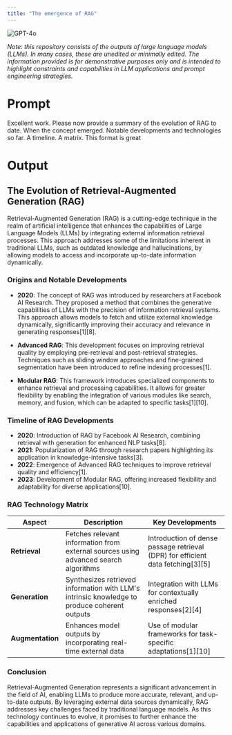 ```yaml
---
title: "The emergence of RAG"
---
```

![GPT-4o](https://img.shields.io/badge/GPT--4o-3333FF?style=for-the-badge&logo=openai&logoColor=white)



*Note: this repository consists of the outputs of large language models (LLMs). In many cases, these are unedited or minimally edited. The information provided is for demonstrative purposes only and is intended to highlight constraints and capabilities in LLM applications and prompt engineering strategies.*


# Prompt

Excellent work. Please now provide a summary of the evolution of RAG to date. When the concept emerged. Notable developments and technologies so far. A timeline. A matrix. This format is great

# Output

## The Evolution of Retrieval-Augmented Generation (RAG)

Retrieval-Augmented Generation (RAG) is a cutting-edge technique in the realm of artificial intelligence that enhances the capabilities of Large Language Models (LLMs) by integrating external information retrieval processes. This approach addresses some of the limitations inherent in traditional LLMs, such as outdated knowledge and hallucinations, by allowing models to access and incorporate up-to-date information dynamically.

### Origins and Notable Developments

- **2020**: The concept of RAG was introduced by researchers at Facebook AI Research. They proposed a method that combines the generative capabilities of LLMs with the precision of information retrieval systems. This approach allows models to fetch and utilize external knowledge dynamically, significantly improving their accuracy and relevance in generating responses[1][8].

- **Advanced RAG**: This development focuses on improving retrieval quality by employing pre-retrieval and post-retrieval strategies. Techniques such as sliding window approaches and fine-grained segmentation have been introduced to refine indexing processes[1].

- **Modular RAG**: This framework introduces specialized components to enhance retrieval and processing capabilities. It allows for greater flexibility by enabling the integration of various modules like search, memory, and fusion, which can be adapted to specific tasks[1][10].

### Timeline of RAG Developments

- **2020**: Introduction of RAG by Facebook AI Research, combining retrieval with generation for enhanced NLP tasks[8].
- **2021**: Popularization of RAG through research papers highlighting its application in knowledge-intensive tasks[3].
- **2022**: Emergence of Advanced RAG techniques to improve retrieval quality and efficiency[1].
- **2023**: Development of Modular RAG, offering increased flexibility and adaptability for diverse applications[10].

### RAG Technology Matrix

| Aspect            | Description                                                                                           | Key Developments                                                                 |
|-------------------|-------------------------------------------------------------------------------------------------------|----------------------------------------------------------------------------------|
| **Retrieval**     | Fetches relevant information from external sources using advanced search algorithms                   | Introduction of dense passage retrieval (DPR) for efficient data fetching[3][5]  |
| **Generation**    | Synthesizes retrieved information with LLM's intrinsic knowledge to produce coherent outputs          | Integration with LLMs for contextually enriched responses[2][4]                  |
| **Augmentation**  | Enhances model outputs by incorporating real-time external data                                       | Use of modular frameworks for task-specific adaptations[1][10]                   |

### Conclusion

Retrieval-Augmented Generation represents a significant advancement in the field of AI, enabling LLMs to produce more accurate, relevant, and up-to-date outputs. By leveraging external data sources dynamically, RAG addresses key challenges faced by traditional language models. As this technology continues to evolve, it promises to further enhance the capabilities and applications of generative AI across various domains.
 